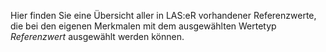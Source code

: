 Hier finden Sie eine Übersicht aller in LAS:eR vorhandener Referenzwerte, die bei den eigenen Merkmalen mit dem ausgewählten Wertetyp *Referenzwert* ausgewählt werden können. 
